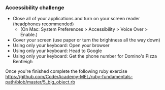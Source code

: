 ### Accessibility challenge
- Close all of your applications and turn on your screen reader (headphones recommended)
  - (On Mac: System Preferences > Accessibility > Voice Over > Enable.)
- Cover your screen (use paper or turn the brightness all the way down)
- Using only your keyboard: Open your browser
- Using only your keyboard: Head to Google
- Using only your keyboard: Get the phone number for Domino's Pizza Bentleigh 

Once you're finished complete the following ruby exercise https://github.com/CoderAcademy-MEL/ruby-fundamentals-path/blob/master/5_big_object.rb